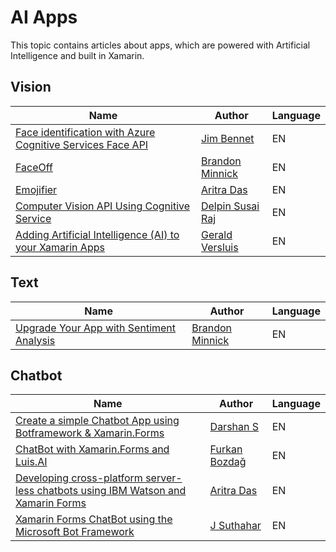 # AI Apps

This topic contains articles about apps, which are powered with Artificial Intelligence and built in Xamarin.

## Vision

Name | Author | Language
---- | ------ | --------
[Face identification with Azure Cognitive Services Face API](https://www.jimbobbennett.io/face-identification-with-azure-faceapi/) | [Jim Bennet](https://twitter.com/jimbobbennett) | EN
[FaceOff](https://github.com/brminnick/FaceOff) | [Brandon Minnick](https://twitter.com/TheCodeTraveler) | EN
[Emojifier](https://gameofthreads.online/face-detection-sentiment-analysis-azure-xamarin/) | [Aritra Das](https://twitter.com/aritra__das) | EN
[Computer Vision API Using Cognitive Service](https://dzone.com/articles/xamarinforms-computer-vision-api-using-cognitive-s) | [Delpin Susai Raj](https://dzone.com/users/3052962/susairajs18.html) | EN
[Adding Artificial Intelligence (AI) to your Xamarin Apps](https://www.dotnetcurry.com/xamarin/smarter-xamarin-using-cognitive-services) | [Gerald Versluis](https://www.dotnetcurry.com/author/gerald-versluis) | EN

## Text

Name | Author | Language
---- | ------ | --------
[Upgrade Your App with Sentiment Analysis](https://blog.xamarin.com/upgrade-your-app-with-sentiment-analysis/) | [Brandon Minnick](https://twitter.com/TheCodeTraveler) | EN

## Chatbot

Name | Author | Language
---- | ------ | --------
[Create a simple Chatbot App using Botframework & Xamarin.Forms](https://www.ecanarys.com/Blogs/ArticleID/356/Create-a-simple-Chatbot-App-using-Botframework-Xamarin) | [Darshan S](https://www.ecanarys.com/Blogs/Author/132) | EN
[ChatBot with Xamarin.Forms and Luis.AI](https://medium.com/@bozd4g/chatbot-with-xamarin-forms-and-luis-ai-7fa3ce986d74) | [Furkan Bozdağ](https://medium.com/@bozd4g) | EN
[Developing cross-platform server-less chatbots using IBM Watson and Xamarin Forms](https://gameofthreads.online/ibm-watson-and-xamarin-forms/) | [Aritra Das](https://twitter.com/aritra__das) | EN
[Xamarin Forms ChatBot using the Microsoft Bot Framework](https://code.msdn.microsoft.com/Xamarin-Forms-ChatBot-512dafbd) | [J Suthahar](https://social.msdn.microsoft.com/profile/j%20suthahar/) | EN
